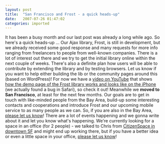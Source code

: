 ```yaml
---
layout: post
title:  "San Francisco and Frost - a quick heads-up"
date:   2007-07-26 01:47:02
categories: imported
---
```

It has been a busy month and our last post was already a long while ago. So here's a quick heads-up ... Our Ajax library, Frost, is still in development, but we already received some good response and many requests for more info ranging from freelancers to people from well-known companies. There is a lot of interest out there and we try to get the initial library online within the next couple of weeks. There's also a definite plan how users will be able to contribute by extending the library and by testing browsers. Let us know if you want to help either building the lib or the community pages around this (based on WordPress)! For now we have a [video on YouTube][1] that shows [how the demo page of the Frost library works and looks like on the iPhone][1] (we actually found a bug in Safari), so check it out! Meanwhile we **moved to San Francisco**, at least for the next few months. Our goals are to get in touch with like-minded people from the Bay Area, build-up some interesting contacts and cooperations and introduce Frost and our upcoming mobile service to as many people as we can. So, if you are also in the Bay Area, [please let us know][2]! There are a lot of events happening and we gonna write about it and let you know what's happening. We're currently looking for a space in an office (for 2 people) - we talked to Chris from [CitizenSpace in downtown SF][3] and might end up working there, but if you have a better idea or even a little space in your office, [please let us know][2]!

[1]: http://youtube.com/watch?v=GIeAisUYcLk
[2]: mailto:diana-at-pavingways.com
[3]: http://citizenspace.us/